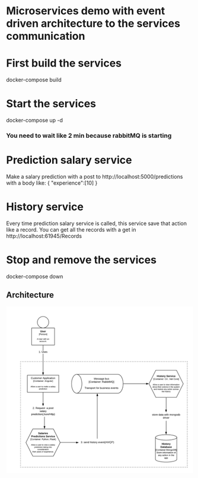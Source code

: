 # Microservices demo with event driven architecture to the services communication
# First build the services
docker-compose build
# Start the services
docker-compose up -d
### You need to wait like 2 min because rabbitMQ is starting 
# Prediction salary service
Make a salary prediction with a post to http://localhost:5000/predictions with a body like: {
	"experience":[10]
}
# History service
Every time prediction salary service is called, this service save that action like a record.
You can get all the records with a get in http://localhost:61945/Records
# Stop and remove the services
docker-compose down

## Architecture

![alt text](https://github.com/cealer/microservices-demo/blob/master/architecture.png)
